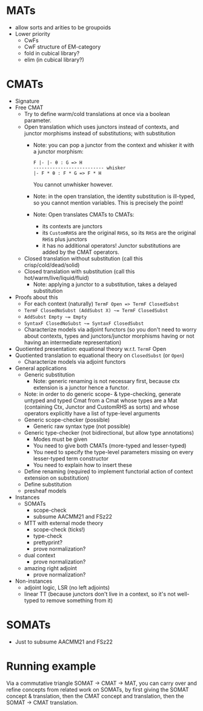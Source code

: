 # MATs
- allow sorts and arities to be groupoids
- Lower priority
  - CwFs
  - CwF structure of EM-category
  - fold in cubical library?
  - elim (in cubical library?)

# CMATs

- Signature
- Free CMAT
  - Try to define warm/cold translations at once via a boolean parameter.
  - Open translation which uses junctors instead of contexts, and junctor morphisms instead of substitutions; with substitution
    - Note: you can pop a junctor from the context and whisker it with a junctor morphism:
      
      ```
      F |- |- θ : G => H
      -------------------------- whisker
      |- F * θ : F * G => F * H
      ```
      
      You cannot unwhisker however.
    - Note: in the open translation, the identity substitution is ill-typed, so you cannot mention variables. This is precisely the point!
    - Note: Open translates CMATs to CMATs:
      - its contexts are junctors
      - its `CustomRHS`s are the original `RHS`s, so its `RHS`s are the original `RHS`s plus junctors
      - it has no additional operators! Junctor substitutions are added by the CMAT operators.
  - Closed translation without substitution (call this crisp/cold/dead/solid)
  - Closed translation with substitution (call this hot/warm/live/liquid/fluid)
    - Note: applying a junctor to a substitution, takes a delayed substitution
- Proofs about this
  - For each context (naturally) `TermF Open => TermF ClosedSubst`
  - `TermF ClosedNoSubst (AddSubst X) ~= TermF ClosedSubst`
  - `AddSubst Empty ~= Empty`
  - `SyntaxF ClosedNoSubst ~= SyntaxF ClosedSubst`
  - Characterize models via adjoint functors (so you don't need to worry about contexts, types and junctors/junctor morphisms having or not having an intermediate representation)
- Quotiented presentation: equational theory w.r.t. `TermF` Open
- Quotiented translation to equational theory on `ClosedSubst` (or `Open`)
  - Characterize models via adjoint functors
- General applications
  - Generic substitution
    - Note: generic renaming is not necessary first, because ctx extension is a junctor hence a functor.
  - Note: in order to do generic scope- & type-checking, generate untyped and typed Cmat from a Cmat whose types are a Mat (containing Ctx, Junctor and CustomRHS as sorts) and whose operators explicitly have a list of type-level arguments
  - Generic scope-checker (possible)
    - Generic raw syntax type (not possible)
  - Generic type-checker (not bidirectional, but allow type annotations)
    - Modes must be given
    - You need to give both CMATs (more-typed and lesser-typed)
    - You need to specify the type-level parameters missing on every lesser-typed term constructor
    - You need to explain how to insert these
  - Define renaming (required to implement functorial action of context extension on substitution)
  - Define substitution
  - presheaf models
- Instances
  - SOMATs
    - scope-check
    - subsume AACMM21 and FSz22
  - MTT with external mode theory
    - scope-check (ticks!)
    - type-check
    - prettyprint?
    - prove normalization?
  - dual context
    - prove normalization?
  - amazing right adjoint
    - prove normalization?
- Non-instances
  - adjoint logic, LSR (no left adjoints)
  - linear TT (because junctors don't live in a context, so it's not well-typed to remove something from it)

# SOMATs

- Just to subsume AACMM21 and FSz22

# Running example

Via a commutative triangle SOMAT -> CMAT -> MAT, you can carry over and refine concepts from related work on SOMATs, by first giving the SOMAT concept & translation, then the CMAT concept and translation, then the SOMAT -> CMAT translation.
